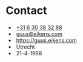 # Contact

- <span class="glyphicon glyphicon-earphone">&nbsp;</span>[+31 6 30 38 32 88](phone:+31630383288)
- <span class="glyphicon glyphicon-envelope">&nbsp;</span>[guus@eikens.com](mailto:guus@eikens.com)
- <span class="glyphicon glyphicon-search">&nbsp;</span><https://guus.eikens.com>
- <span class="glyphicon glyphicon-home">&nbsp;</span>Utrecht
- <span class="glyphicon glyphicon-globe">&nbsp;</span>21-4-1968
